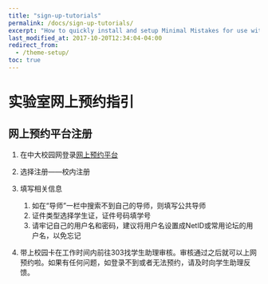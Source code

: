 ```yaml
---
title: "sign-up-tutorials"
permalink: /docs/sign-up-tutorials/
excerpt: "How to quickly install and setup Minimal Mistakes for use with GitHub Pages."
last_modified_at: 2017-10-20T12:34:04-04:00
redirect_from:
  - /theme-setup/
toc: true
---
```


# 实验室网上预约指引

## 网上预约平台注册

1. 在中大校园网登录[网上预约平台](http://222.200.170.55:8081)
2. 选择注册——校内注册
3. 填写相关信息

   1. 如在“导师”一栏中搜索不到自己的导师，则填写公共导师 
   2. 证件类型选择学生证，证件号码填学号
   3. 请牢记自己的用户名和密码，建议将用户名设置成NetID或常用论坛的用户名，以免忘记 
4. 带上校园卡在工作时间内前往303找学生助理审核。审核通过之后就可以上网预约啦。如果有任何问题，如登录不到或者无法预约，请及时向学生助理反馈。 